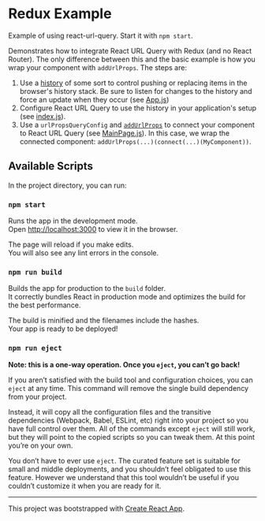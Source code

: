# Redux Example

Example of using react-url-query. Start it with `npm start`.

Demonstrates how to integrate React URL Query with Redux (and no React Router). The only difference between this and the basic example is how you wrap your component with `addUrlProps`. The steps are:

1. Use a [history](https://github.com/mjackson/history) of some sort to control pushing or replacing items in the browser's history stack. Be sure to listen for changes to the history and force an update when they occur (see [App.js](https://github.com/pbeshai/react-url-query/blob/master/examples/redux/src/App.js))
1. Configure React URL Query to use the history in your application's setup (see [index.js](https://github.com/pbeshai/react-url-query/blob/master/examples/redux/src/index.js)).
1. Use a `urlPropsQueryConfig` and [`addUrlProps`](api/addUrlProps.md) to connect your component to React URL Query (see [MainPage.js](https://github.com/pbeshai/react-url-query/blob/master/examples/redux/src/MainPage.js)). In this case, we wrap the connected component: `addUrlProps(...)(connect(...)(MyComponent))`.

## Available Scripts

In the project directory, you can run:

### `npm start`

Runs the app in the development mode.<br>
Open [http://localhost:3000](http://localhost:3000) to view it in the browser.

The page will reload if you make edits.<br>
You will also see any lint errors in the console.

### `npm run build`

Builds the app for production to the `build` folder.<br>
It correctly bundles React in production mode and optimizes the build for the best performance.

The build is minified and the filenames include the hashes.<br>
Your app is ready to be deployed!

### `npm run eject`

**Note: this is a one-way operation. Once you `eject`, you can’t go back!**

If you aren’t satisfied with the build tool and configuration choices, you can `eject` at any time. This command will remove the single build dependency from your project.

Instead, it will copy all the configuration files and the transitive dependencies (Webpack, Babel, ESLint, etc) right into your project so you have full control over them. All of the commands except `eject` will still work, but they will point to the copied scripts so you can tweak them. At this point you’re on your own.

You don’t have to ever use `eject`. The curated feature set is suitable for small and middle deployments, and you shouldn’t feel obligated to use this feature. However we understand that this tool wouldn’t be useful if you couldn’t customize it when you are ready for it.


---

This project was bootstrapped with [Create React App](https://github.com/facebookincubator/create-react-app).

